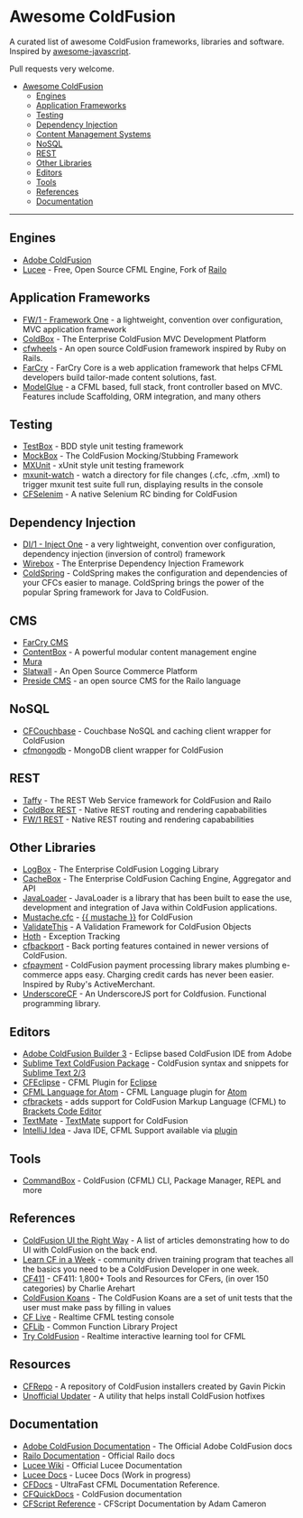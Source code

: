 # Awesome ColdFusion

A curated list of awesome ColdFusion frameworks, libraries and software. Inspired by [awesome-javascript](https://github.com/sorrycc/awesome-javascript).

Pull requests very welcome.

* [Awesome ColdFusion](https://github.com/seancoyne/awesome-coldfusion)
	* [Engines](#engines)
	* [Application Frameworks](#application-frameworks)
	* [Testing](#testing)
	* [Dependency Injection](#dependency-injection)
	* [Content Management Systems](#cms)
	* [NoSQL](#nosql)
	* [REST](#rest)
	* [Other Libraries](#other-libraries)
	* [Editors](#editors)
	* [Tools](#tools)
	* [References](#references)
	* [Documentation](#documentation)
	
----

## Engines

* [Adobe ColdFusion](http://www.adobe.com/products/coldfusion-family.html)
* [Lucee](http://lucee.org/) - Free, Open Source CFML Engine, Fork of [Railo](http://www.getrailo.org/)

## Application Frameworks

* [FW/1 - Framework One](https://github.com/framework-one/fw1) - a lightweight, convention over configuration, MVC application framework
* [ColdBox](http://www.coldbox.org) - The Enterprise ColdFusion MVC Development Platform
* [cfwheels](https://github.com/cfwheels/cfwheels) - An open source ColdFusion framework inspired by Ruby on Rails.
* [FarCry](http://www.farcrycore.org) - FarCry Core is a web application framework that helps CFML developers build tailor-made content solutions, fast.
* [ModelGlue](http://model-glue.com) - a CFML based, full stack, front controller based on MVC. Features include Scaffolding, ORM integration, and many others

## Testing

* [TestBox](https://github.com/Ortus-Solutions/TestBox) - BDD style unit testing framework
* [MockBox](http://wiki.coldbox.org/wiki/MockBox.cfm) - The ColdFusion Mocking/Stubbing Framework
* [MXUnit](https://github.com/mxunit/mxunit) - xUnit style unit testing framework
* [mxunit-watch](https://github.com/atuttle/mxunit-watch) - watch a directory for file changes (.cfc, .cfm, .xml) to trigger mxunit test suite full run, displaying results in the console
* [CFSelenim](https://github.com/teamcfadvance/CFSelenium) - A native Selenium RC binding for ColdFusion

## Dependency Injection

* [DI/1 - Inject One](https://github.com/framework-one/di1) - a very lightweight, convention over configuration, dependency injection (inversion of control) framework
* [Wirebox](http://wiki.coldbox.org/wiki/WireBox.cfm) - The Enterprise Dependency Injection Framework
* [ColdSpring](http://www.coldspringframework.org/) - ColdSpring makes the configuration and dependencies of your CFCs easier to manage. ColdSpring brings the power of the popular Spring framework for Java to ColdFusion.

## CMS

* [FarCry CMS](https://github.com/farcrycore/plugin-farcrycms)
* [ContentBox](https://github.com/Ortus-Solutions/ContentBox) - A powerful modular content management engine
* [Mura](https://github.com/blueriver/MuraCMS)
* [Slatwall](https://github.com/ten24/Slatwall) - An Open Source Commerce Platform
* [Preside CMS](https://github.com/pixl8/Preside-CMS) - an open source CMS for the Railo language

## NoSQL

* [CFCouchbase](https://github.com/Ortus-Solutions/cfcouchbase-sdk) - Couchbase NoSQL and caching client wrapper for ColdFusion
* [cfmongodb](https://github.com/marcesher/cfmongodb) - MongoDB client wrapper for ColdFusion

## REST

* [Taffy](http://taffy.io) - The REST Web Service framework for ColdFusion and Railo
* [ColdBox REST](http://wiki.coldbox.org/wiki/Building_Rest_APIs.cfm) - Native REST routing and rendering capababilities
* [FW/1 REST](https://github.com/framework-one/fw1/wiki/Developing-Applications-Manual#controllers-for-rest-apis) - Native REST routing and rendering capababilities

## Other Libraries

* [LogBox](http://wiki.coldbox.org/wiki/LogBox.cfm) - The Enterprise ColdFusion Logging Library
* [CacheBox](http://wiki.coldbox.org/wiki/CacheBox.cfm) - The Enterprise ColdFusion Caching Engine, Aggregator and API
* [JavaLoader](https://github.com/markmandel/JavaLoader) - JavaLoader is a library that has been built to ease the use, development and integration of Java within ColdFusion applications.
* [Mustache.cfc](https://github.com/rip747/Mustache.cfc) - [{{ mustache }}](http://mustache.github.io) for ColdFusion
* [ValidateThis](http://validatethis.org) - A Validation Framework for ColdFusion Objects
* [Hoth](https://github.com/aarongreenlee/Hoth) - Exception Tracking
* [cfbackport](https://github.com/misterdai/cfbackport) - Back porting features contained in newer versions of ColdFusion.
* [cfpayment](https://github.com/ghidinelli/cfpayment) - ColdFusion payment processing library makes plumbing e-commerce apps easy. Charging credit cards has never been easier. Inspired by Ruby's ActiveMerchant.
* [UnderscoreCF](https://github.com/russplaysguitar/UnderscoreCF) - An UnderscoreJS port for Coldfusion. Functional programming library.

## Editors

* [Adobe ColdFusion Builder 3](http://www.adobe.com/products/coldfusion-builder.html) - Eclipse based ColdFusion IDE from Adobe
* [Sublime Text ColdFusion Package](https://github.com/sublimetext/coldfusion) - ColdFusion syntax and snippets for [Sublime Text 2/3](http://www.sublimetext.com)
* [CFEclipse](http://cfeclipse.org) - CFML Plugin for [Eclipse](http://www.eclipse.org/)
* [CFML Language for Atom](https://github.com/atuttle/atom-language-cfml) - CFML Language plugin for [Atom](http://atom.io/)
* [cfbrackets](http://cfbrackets.org) - adds support for ColdFusion Markup Language (CFML) to [Brackets Code Editor](http://brackets.io/)
* [TextMate](https://github.com/textmate/coldfusion.tmbundle) - [TextMate](http://macromates.com) support for ColdFusion
* [IntelliJ Idea](http://www.jetbrains.com/idea/) - Java IDE, CFML Support available via [plugin](https://github.com/JetBrains/intellij-plugins/tree/master/CFML)

## Tools

* [CommandBox](https://github.com/Ortus-Solutions/commandbox) - ColdFusion (CFML) CLI, Package Manager, REPL and more

## References

* [ColdFusion UI the Right Way](https://github.com/cfjedimaster/ColdFusion-UI-the-Right-Way) - A list of articles demonstrating how to do UI with ColdFusion on the back end.
* [Learn CF in a Week](http://www.learncfinaweek.com) - community driven training program that teaches all the basics you need to be a ColdFusion Developer in one week.
* [CF411](http://carehart.org/cf411/) - CF411: 1,800+ Tools and Resources for CFers, (in over 150 categories) by Charlie Arehart
* [ColdFusion Koans](https://github.com/bittersweetryan/ColdFusion-Koans) - The ColdFusion Koans are a set of unit tests that the user must make pass by filling in values
* [CF Live](http://cflive.net) - Realtime CFML testing console
* [CFLib](http://cflib.org/) - Common Function Library Project
* [Try ColdFusion](http://trycf.com/) - Realtime interactive learning tool for CFML

## Resources
* [CFRepo](http://www.gpickin.com/cfrepo/) - A repository of ColdFusion installers created by Gavin Pickin
* [Unofficial Updater](http://www.uu-2.info/) - A utility that helps install ColdFusion hotfixes

## Documentation

* [Adobe ColdFusion Documentation](https://wikidocs.adobe.com/wiki/display/coldfusionen/Home) - The Official Adobe ColdFusion docs
* [Railo Documentation](https://github.com/getrailo/railo/wiki) - Official Railo docs
* [Lucee Wiki](https://bitbucket.org/lucee/lucee/wiki/Home) - Official Lucee Documentation
* [Lucee Docs](http://www.luceedocs.org/) - Lucee Docs (Work in progress)
* [CFDocs](http://cfdocs.org/) - UltraFast CFML Documentation Reference.
* [CFQuickDocs](http://cfquickdocs.com/) - ColdFusion documentation
* [CFScript Reference](https://github.com/daccfml/cfscript/blob/master/cfscript.md) -  CFScript Documentation by Adam Cameron
